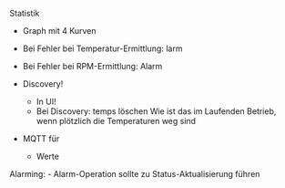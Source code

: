  Statistik
 - Graph mit 4 Kurven

- Bei Fehler bei Temperatur-Ermittlung: larm
- Bei Fehler bei RPM-Ermittlung: Alarm

- Discovery!
    - In UI!
    - Bei Discovery: temps löschen
        Wie ist das im Laufenden Betrieb, wenn plötzlich die Temperaturen weg sind

- MQTT für 
    - Werte

Alarming:
    - Alarm-Operation sollte zu Status-Aktualisierung führen